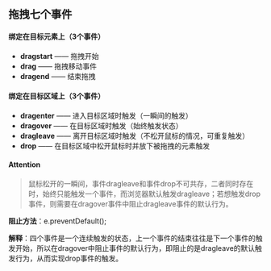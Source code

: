 ## 拖拽七个事件

#### 绑定在目标元素上（3个事件）

* **dragstart** —— 拖拽开始
* **drag** —— 拖拽移动事件
* **dragend** —— 结束拖拽



#### 绑定在目标区域上（3个事件）

* **dragenter** —— 进入目标区域时触发（一瞬间的触发）
* **dragover** —— 在目标区域时触发（始终触发状态）
* **dragleave** —— 离开目标区域时触发（不松开鼠标的情况，可重复触发）
* **drop** —— 在目标区域中松开鼠标时并放下被拖拽的元素触发



#### Attention

> 鼠标松开的一瞬间，事件dragleave和事件drop不可共存，二者同时存在时，始终只能触发一个事件，而浏览器默认触发dragleave；若想触发drop事件，则需要在dragover事件中阻止dragleave事件的默认行为。

**阻止方法**：e.preventDefault();

**解释**：四个事件是一个连续触发的状态，上一个事件的结束往往是下一个事件的触发开始，所以在dragover中阻止事件的默认行为，即阻止的是dragleave的默认触发行为，从而实现drop事件的触发。